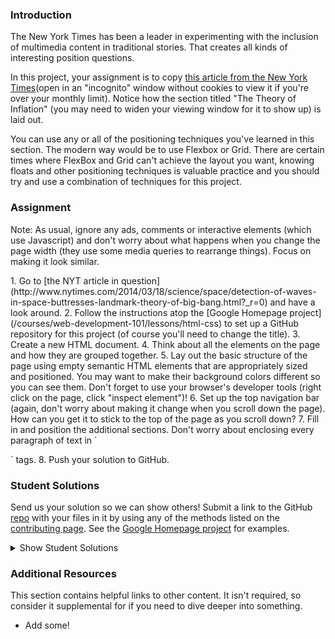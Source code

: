 ### Introduction

The New York Times has been a leader in experimenting with the inclusion of multimedia content in traditional stories.  That creates all kinds of interesting position questions.

In this project, your assignment is to copy [this article from the New York Times](http://www.nytimes.com/2014/03/18/science/space/detection-of-waves-in-space-buttresses-landmark-theory-of-big-bang.html?_r=0)(open in an "incognito" window without cookies to view it if you're over your monthly limit).  Notice how the section titled "The Theory of Inflation" (you may need to widen your viewing window for it to show up) is laid out.

You can use any or all of the positioning techniques you've learned in this section. The modern way would be to use Flexbox or Grid. There are certain times where FlexBox and Grid can't achieve the layout you want, knowing floats and other positioning techniques is valuable practice and you should try and use a combination of techniques for this project.

### Assignment
Note: As usual, ignore any ads, comments or interactive elements (which use Javascript) and don't worry about what happens when you change the page width (they use some media queries to rearrange things).  Focus on making it look similar.

<div class="lesson-content__panel" markdown="1">
1. Go to [the NYT article in question](http://www.nytimes.com/2014/03/18/science/space/detection-of-waves-in-space-buttresses-landmark-theory-of-big-bang.html?_r=0) and have a look around.
2. Follow the instructions atop the [Google Homepage project](/courses/web-development-101/lessons/html-css) to set up a GitHub repository for this project (of course you'll need to change the title).
3. Create a new HTML document.
4. Think about all the elements on the page and how they are grouped together.
5. Lay out the basic structure of the page using empty semantic HTML elements that are appropriately sized and positioned.  You may want to make their background colors different so you can see them.  Don't forget to use your browser's developer tools (right click on the page, click "inspect element")!
6. Set up the top navigation bar (again, don't worry about making it change when you scroll down the page).  How can you get it to stick to the top of the page as you scroll down?
7. Fill in and position the additional sections.  Don't worry about enclosing every paragraph of text in `<p>` tags.
8. Push your solution to GitHub.
</div>

### Student Solutions
Send us your solution so we can show others! Submit a link to the GitHub [repo](https://github.com/TheOdinProject/curriculum/blob/master/html_css/project_positioning.md) with your files in it by using any of the methods listed on the [contributing page](http://github.com/TheOdinProject/curriculum/blob/master/contributing.md).  See the [Google Homepage project](/courses/web-development-101/lessons/html-css) for examples.

<details markdown="block">
  <summary> Show Student Solutions </summary>

* Add your solution below this line!
* [Christian's Solution](https://github.com/rueeazy/nyt-clone) - [View in Browser](https://rueeazy.github.io/nyt-clone/)
* [foolmonkey's Solution](https://github.com/foolmonkey/nyt-clone) - [View in Browser](https://foolmonkey.github.io/nyt-clone/)
* [hnguye's Solution](https://github.com/hnguye/nyt-article-clone) - [View in Browser](https://hnguye.github.io/nyt-article-clone/)
* [Lamia Sristy's Solution](https://github.com/LamiaSristy/NYT-Clone) - [View in Browser](https://rawcdn.githack.com/LamiaSristy/nytimes-clone/7d2a29e01ee9a7318f301de67f95a5e568b3ee5b/index.html)
* [Lucas Bide's Solution](https://github.com/Lucas-Bide/odin-nyt) - [View in Browser](https://lucas-bide.github.io/odin-nyt/)
* [descholar's Solution](https://github.com/descholar-ceo/clone-nyt-article-page) - [View in Browser](https://serene-hopper-cb63b8.netlify.app/)
* [Run After's Solution](https://github.com/run-after/nyt-article) - [View in Browser](https://run-after.github.io/nyt-article/)
* [skele-666's Solution](https://github.com/skele-666/new-york-times) - [View in Browser](https://skele-666.github.io/new-york-times/)
* [Alexander Nitiola's Solution](https://github.com/TheCre8tor/nyt_website_clone) - [View in Browser](https://thecre8tor.github.io/nyt_website_clone/)
* [Lekunze Stanley Enow's Solution](https://github.com/happiguru/Clone-Of-New-York-Time-Magazine) - [View in Browser](https://happiguru.github.io/Clone-Of-New-York-Time-Magazine/)
* [Witah Georjane's Solution](https://github.com/Georjane/New-York-Times-Article.git) - [View in Browser](https://raw.githack.com/Georjane/New-York-Times-Article/feature_NY_Times_Article/index.html)
* [Andres Ruiz's Solution](https://github.com/Andrsrz/newyork-clone) - [View in Browser](https://andrsrz.github.io/newyork-clone/)
* [Haroon Abdulrazaq's Solution](https://github.com/DejazmachMolla/newyork_times) - [View in Browser](https://dejazmachmolla.github.io/newyork_times/)
* [Jose Salvador's Solution](https://github.com/Jsalvadorpp/nytimes-html) - [View in Browser](https://jsalvadorpp.github.io/nytimes-html/)
* [kaliberpoziomka's Solution](https://github.com/kaliberpoziomka/nytimesArticle) - [View in Browser](https://kaliberpoziomka.github.io/nytimesArticle/)
* [Uduak Essien's Solution](https://github.com/acushlakoncept/newyork_times_clone) - [View in Browser](https://acushlakoncept.github.io/newyork_times_clone/)
* [Andrea's Solution](https://github.com/fioriandrea/nyt-article) - [View in Browser](https://fioriandrea.github.io/nyt-article/)
* [Mikael's Solution](https://github.com/Mikearaya/new-york-times-clone) - [View in Browser](https://mikearaya.github.io/new-york-times-clone/)
* [Julio's Solution](https://github.com/julio22b/nyt-article-clone/) - [View in Browser](https://julio22b.github.io/nyt-article-clone/)
* [Andrija Jelenkovic's Solution](https://github.com/Amdrija/newYorkTimesClone) - [View in Browser](https://amdrija.github.io/newYorkTimesClone/)
* [Morghan's Solution](https://github.com/morghan102/positioning_nyt_article)
* [Rarysson's Solution](https://github.com/rarysson/nyt-article) - [View in Browser](https://rarysson.github.io/nyt-article/)
* [Johongirr's Solution](https://github.com/Johongirr/NYT-website-copy) - [View in Browser](https://johongirr.github.io/NYT-website-copy/)
* [Estela's Solution](https://estelajimero.github.io/positioning-floating/) - [View in Browser](https://estelajimero.github.io/positioning-floating/)
* [Igorashs's Solution](https://github.com/igorashs/positioning-and-floating-elements) - [View in Browser](https://igorashs.github.io/positioning-and-floating-elements/)
* [Zakariye's Solution](https://github.com/ZYusuf10/curriculum) - [View in Browser](https://zyusuf10.github.io/flex_practice/timesClone.html)
* [Basskip's Solution](https://github.com/Basskip/times-article-html-css) - [View in Browser](https://basskip.com/times-article-html-css/)
* [Marian & Ivancito's Solution](https://github.com/mariancristu/New-York-Times-Clone) - [View in Browser](https://mariancristu.github.io/New-York-Times-Clone/)
* [Nurislam & Carlos Anriquez's Solution](https://github.com/nurislam-ab/positioning_and_floating_elements) - [View in Browser](https://nurislam-ab.github.io/positioning_and_floating_elements/index.html)
* [Ashish's Solution](https://github.com/CodersGas/article-layout) - [View in Browser](https://codersgas.github.io/article-layout/home-page.html)
* [Katarzyna Kaswen-Wilk's Solution](https://github.com/kikupiku/new-york-times-copy) - [View in Browser](https://kikupiku.github.io/new-york-times-copy/)
* [Raiko's solution](https://github.com/Cypher0/odin-positioning-floating) - [View in Browser](https://cypher0.github.io/odin-positioning-floating/)
* [Christian's Solution](https://github.com/Cabonilla/nyt_replica) - [View in Browser](https://cabonilla.github.io/nyt_replica/)
* [Braxton's Solution](https://github.com/braxtonlemmon/nyt-clone) - [View in Browser](https://braxtonlemmon.github.io/nyt-clone/)
* [Muhammad Ahmad's Solution](https://github.com/thisisMAhmad/nyt-article) - [View in Browser](https://thisismahmad.github.io/nyt-article/)
* [Leticia's Solution](https://github.com/gradiva/odin-fullstack-javascript/tree/master/03-HTML_and_CSS/03-CSS/01-Positioning_and_Floating_Elements/ny-times-clone) - [View in Browser](https://gradiva.github.io/ny-times-clone/)
* [David Auza's and Eduardo Reis's Solution](https://github.com/davidauza-engineer/Positioning-and-Floating-Elements) - [View in Browser](https://davidauza-engineer.github.io/Positioning-and-Floating-Elements/)
* [Gabriel's Solution](https://github.com/gabytzubaws/nyt_article_odin) - [View in Browser](https://gabytzubaws.github.io/nyt_article_odin/)
* [Kevin Vuong's solution](https://github.com/fffear/positioning_and_floating_elements) - [View in Browser](https://fffear.github.io/positioning_and_floating_elements/)
* [Lucila Pastore's Solution](https://github.com/lucilapastore/new-york-times-clone) - [View in Browser](https://lucilapastore.github.io/new-york-times-clone/)
* [Solodov's solution](https://github.com/solodov-dev/top-nyt) - [View in Browser](https://solodov-dev.github.io/top-nyt/)
* [David Tan's solution](https://github.com/davecmd/NYT-space-article-replica) - [View in Browser](https://davecmd.github.io/NYT-space-article-replica/)
* [Jitendra Rathore's solution](https://github.com/jitendrrathore/positioning-and-floating-elements) - [View in Browser](https://jitendrrathore.github.io/positioning-and-floating-elements)
* [Carmine Grossi's solution](https://github.com/cgrossi/odin-project-positioning-project) - [View in Browser](https://cgrossi.github.io/odin-project-positioning-project/)
* [Sampajanno's solution](https://github.com/Sampajanno/floating-positioning) - [View in Browser](https://sampajanno.github.io/floating-positioning/)
* [bcikota's solution](https://github.com/bcikota/the_NYT_article) - [View in Browser](https://bcikota.github.io/the_NYT_article/)
* [Ohlie's solution](https://github.com/lco1220/nyt_article) - [View in Browser](https://lco1220.github.io/nyt_article/)
* [Bola Buari's solution](https://github.com/bolah2009/nyt-clone) - [View in Browser](https://bolah2009.github.io/nyt-clone/)
* [Jason McKee's solution](https://github.com/jttmckee/nyt-pretend.git) - [View in Browser](https://jttmckee.github.io/nyt-pretend/index.html)
* [Ricala's solution](https://github.com/Ricala/NYT-article-clone) - [View in Browser](https://ricala.github.io/NYT-article-clone/)
* [Bojo's solution](https://github.com/BojoZahariev/NY_Times_article) - [View in Browser](https://bojozahariev.github.io/NY_Times_article/)
* [ARaut9's solution](https://github.com/ARaut9/nyt_Article_clone) - [View in Browser](https://araut9.github.io/nyt_Article_clone/)
* [N00bG1rl's solution](https://github.com/N00bG1rl/article) - [View in Browser](https://n00bg1rl.github.io/article/)
* [Max Garber's solution](https://github.com/bubblebooy/Odin-HTML5andCSS3) - [View in Browser](https://bubblebooy.github.io/Odin-HTML5andCSS3/detection-of-waves-in-space-buttresses-landmark-theory-of-big-bang.html)
* [Bojana Karakacev's solution](https://github.com/bojana12/positions-and-floats-css) - [View in Browser](https://bojana12.github.io/positions-and-floats-css/)
* [Chris MacSwan's solution](https://github.com/cmacswan07/nyt-article) - [View in Browser](https://cmacswan07.github.io/nyt-article/index.html)
* [Javier Machin's solution](https://github.com/Javier-Machin/NYT-article) - [View in Browser](https://javier-machin.github.io/NYT-article/)
* [Qin's solution](https://github.com/hyathynth/NYT_article) - [View in Browser](https://hyathynth.github.io/NYT_article/)
* [Yakherder's solution](https://github.com/yakherder614/NYT-clone) - [View in Browser](https://yakherder614.github.io/NYT-clone/)
* [SarfrazAnjum's Solution](https://github.com/SarfrazAnjum/TOP_Positioning-and-Floating-Elements) - [View in Browser](https://sarfrazanjum.github.io/TOP_Positioning-and-Floating-Elements/)
* [nmac's Solution](https://github.com/nmacawile/new-york-times-layout) - [Preview](https://htmlpreview.github.io/?https://github.com/nmacawile/new-york-times-layout/blob/master/index.html)
* [Henry Kirya's Solution](https://github.com/harrika/nyt) - [View in Browser](https://harrika.github.io/nyt/)
* [walnutdust's solution](https://github.com/walnutdust/new-york-times) - [View in Browser](https://walnutdust.github.io/new-york-times/)
* [theghall's Solution](https://github.com/theghall/odin-nyt) - [View in Browser](https://theghall.github.io/odin-nyt/)
* [Jmooree30's Solution](https://github.com/jmooree30/new-york-times) - [View in Browser](https://jmooree30.github.io/new-york-times/)
* [Jonathan Yiv's Solution](https://github.com/JonathanYiv/nytimes-article-page) - [View in Browser](https://jonathanyiv.github.io/nytimes-article-page/)
* [holdercp's Solution](https://github.com/holdercp/nyt-layout) - [View in Browser](https://holdercp.github.io/nyt-layout/)
* [yilmazgunalp's Solution](https://github.com/yilmazgunalp/nyt) - [View in Browser](https://yilmazgunalp.github.io/nyt/)
* [Jeff's Solution](https://github.com/jmbothe/nyt-article) - [View in Browser](https://jmbothe.github.io/nyt-article/)
* [Andrew's Solution](https://github.com/andrewr224/ny_times) - [View in Browser](https://andrewr224.github.io/ny_times/)
* [Axel’s Solution](https://github.com/afuh/new-york-times) - [View in Browser](https://afuh.github.io/new-york-times/)
* [Jan Pilik's solution](https://github.com/Vjii/new_york_times_project) - [View in Browser](https://vjii.github.io/new_york_times_project/)
* [Rhys B's Solution](https://github.com/105ron/nyt-article) - [View in Browser](https://105ron.github.io/nyt-article/)
* [Pawel R's Solution](https://github.com/PawelRokosz/PositioningElements) - [View in Browser](https://htmlpreview.github.io/?https://github.com/PawelRokosz/PositioningElements/blob/master/index.html)
* [Shouvik Roy's Solution](https://github.com/royshouvik/newyorktimes) - [View in Browser](http://htmlpreview.github.io/?https://github.com/royshouvik/newyorktimes/blob/master/index.html)
* [Meher Chandan's Solution](https://github.com/meherchandan/NewYorkTimes) - [View in Browser](http://htmlpreview.github.io/?https://github.com/meherchandan/NewYorkTimes/blob/master/index.html)
* [Artur Janik's Solution](https://github.com/ArturJanik/ProjectNYT) - [View in Browser](http://htmlpreview.github.io/?https://github.com/ArturJanik/ProjectNYT/blob/master/index2.html)
* [Ryan Jordan's Solution](https://github.com/krjordan/odin-project/tree/master/nyt-project) - [View in Browser](http://htmlpreview.github.io/?https://github.com/krjordan/odin-project/tree/master/nyt-project/index.html)
* [Frank Peelen's Solution](https://github.com/FrankPeelen/New-York-Times-CSS) - [View in Browser](https://rawgit.com/FrankPeelen/New-York-Times-CSS/master/detection-of-waves-in-space-buttresses-landmark-theory-of-big-bang.html)
* [AyeSea's Solution](https://github.com/AyeSea/nytimes-css) - [View in Browser](https://htmlpreview.github.io/?https://github.com/AyeSea/nytimes-css/blob/master/index.html)
* [Dominik Stodolny's Solution](https://github.com/dstodolny/nyt-article) - [View in Browser](https://htmlpreview.github.io/?https://github.com/dstodolny/nyt-article/blob/master/index.html)
* [AtActionPark's Solution](https://github.com/AtActionPark/odin_positioning_and_floating_elements) - [View in Browser](https://htmlpreview.github.io/?https://github.com/AtActionPark/odin_positioning_and_floating_elements/blob/master/main.html)
* [Voreny's Solution](https://github.com/Gelio/nyt-news-layout) - [View in Browser](http://gelio.github.io/nyt-news-layout/)
* [Dusan Milosavljevic's Solution](https://github.com/dusanmilosavljevic1624/Project-Positioning-Elements-) - [View in Browser](http://dusanmilosavljevic1624.github.io/Project-Positioning-Elements-/)
* [Noman Karim's Solution](https://github.com/nomankarim/newyorktimes) - [View in Browser](http://htmlpreview.github.io/?https://github.com/nomankarim/newyorktimes/blob/master/index.html)
* [Patrick Mallee's Solution](https://github.com/patmallee/nytimes) - [View in Browser](http://htmlpreview.github.io/?https://github.com/patmallee/nytimes/blob/master/index.html)
* [Cameron Kelley's Solution](https://github.com/cameronjkelley/the_odin_project/tree/master/html5_css3/ny-times) - [View in Browser](https://htmlpreview.github.io/?https://github.com/cameronjkelley/the_odin_project/blob/master/html5_css3/ny-times/index.html)
* [Luke Walker's Solution](https://github.com/ubershibs/odin-html-css/tree/master/nytimes) - [View in Browser](https://htmlpreview.github.io/?https://github.com/ubershibs/odin-html-css/blob/master/nytimes/index.html)
* [Miguel Herrera's Solution](https://github.com/migueloherrera/nytimes) - [View in Browser](http://htmlpreview.github.io/?https://github.com/migueloherrera/nytimes/blob/master/index.html)
* [srashidi's Solution](https://github.com/srashidi/The_Odin_Project/tree/master/HTML5%20and%20CSS3/Positioning_Elements/nyt-article) - [View in Browser](http://htmlpreview.github.io/?https://github.com/srashidi/The_Odin_Project/blob/master/HTML5%20and%20CSS3/Positioning_Elements/nyt-article/article.html)
* [J-kaizen's Solution](https://github.com/J-kaizen/TheOdinProject/tree/master/HTML_CSS/positioning_elements) - [View in Browser](http://htmlpreview.github.io/?https://github.com/J-kaizen/TheOdinProject/blob/master/HTML_CSS/positioning_elements/index.html)
* [csrail's Solution](https://github.com/csrail/nytimes-mock) - [View in Browser](https://rawgit.com/csrail/nytimes-mock/master/article.html)
* [Shala Qweghen's Solution](https://github.com/ShalaQweghen/nyt-clone) - [View in Browser](https://rawgit.com/ShalaQweghen/nyt-clone/master/index.html)
* [David Chapman's Solution](https://github.com/davidchappy/odin_training_projects/tree/master/html-positioning-elements) - [View in Browser](https://davidchappy.github.io/ny-times-html/)
* [Charles Harries's Solution](https://github.com/charlesharries/new_york_times) - [View in Browser](https://htmlpreview.github.io/?https://github.com/charlesharries/new_york_times/blob/master/index.html)
* [Flint Mayers's Solution](https://github.com/FlintMayers/The_New_York_Times_project) - [View in Browser](https://flintmayers.github.io/The_New_York_Times_project/)
* [Sophia Wu's Solution](https://github.com/SophiaLWu) - [View in Browser](https://sophialwu.github.io/NY-times-article-clone/)
* [Daunenok's Solution](https://github.com/daunenok/new-york) - [View in Browser](https://daunenok.github.io/new-york/)
* [Austin's Solution](https://github.com/CouchofTomato/ny-times-clone)
* [Adonias Dantas's Solution](https://github.com/adoniasdantas/ny-article) - [View in Browser](https://adoniasdantas.github.io/ny-article/)
* [Beth Rathbone's Solution](https://github.com/bethrath/ny-times-article) - [View in Browser](http://htmlpreview.github.io/?https://github.com/bethrath/ny-times-article/blob/master/index.html)
* [Husein's Solution](https://github.com/hosghf/new-york-times-articl-html-css) - [View in Browser](https://htmlpreview.github.io/?https://github.com/hosghf/new-york-times-articl-html-css/blob/master/index.html)
* [Paul McGarry's Solution](https://github.com/thiswillhavetodo/nyt-article) - [View in Browser](https://thiswillhavetodo.github.io/nyt-article/)
* [DV's Solution](https://github.com/dvislearning/odin-nyt-article) - [View in Browser](http://htmlpreview.github.io/?https://github.com/dvislearning/odin-nyt-article/blob/master/detection-of-waves-in-space-buttresses-landmark-theory-of-big-bang.html)
* [Francisco Carlos's Solution](https://github.com/fcarlosdev/nyt-project) - [View in Browser](https://fcarlosdev.github.io/nyt-project/)
* [Mike Smith's Solution](https://github.com/MikeSS281986/New-York-Times-Snippet) - [View in Browser](https://mikess281986.github.io/New-York-Times-Snippet/)
* [Elena's Solution](https://github.com/elena-sam/nytimes-clone) - [View in Browser](elena-sam.github.io/nytimes-clone)
* [Punnadittr's Solution](https://github.com/punnadittr/nyt-article) - [View in Browser](https://punnadittr.github.io/nyt-article/)
* [aznafro's Solution](https://github.com/aznafro/nytarticle) - [View in Browser](https://aznafro.github.io/nytarticle/)
* [Areeba's Solution](https://github.com/AREEBAISHTIAQ/NYT-article) - [View in Browser](https://areebaishtiaq.github.io/NYT-article/)
* [Taylor J's Solution](https://github.com/taylorjohannsen/nytmockup) - [View in Browser](https://taylorjohannsen.github.io/nytmockup/)
* [Ghassan's Solution](https://github.com/GT001/TOP-NYT-Article) - [View in Browser](https://gt001.github.io/TOP-NYT-Article/)
* [bchalman's Solution](https://github.com/bchalman/NYT-positioning-practice) - [View in Browser](https://bchalman.github.io/NYT-positioning-practice/)
* [Doris's Solution](https://github.com/dsmchen/nyt-article) - [View in Browser](https://dsmchen.github.io/nyt-article/)
* [Kelvin Liang's Solution](https://github.com/kelvin8773/NYT-Clone-Page) - [View in Browser](https://kelvin8773.github.io/NYT-Clone-Page/)
* [Antonio Marcos's Solution](https://github.com/AMarcosCastelo/NYT-clone-page) - [View in Browser](https://amarcoscastelo.github.io/NYT-clone-page/)
* [Carlos Del Real's and Gabriela Cruz's Solution](https://github.com/ViriCruz/positioning-and-floating-elements) - [View in Browser](https://viricruz.github.io/positioning-and-floating-elements/)
* [Halkim's Solution](https://github.com/halkim44/nytimes-article-rebuild) - [View in Browser](https://halkim44.github.io/nytimes-article-rebuild/)
* [Halkim's Solution](https://github.com/aronfischer/NYT-article) - [View in Browser](https://aronfischer.github.io/NYT-article/)
* [Ryan Floyd's Solution](https://github.com/MrRyanFloyd/scratch/tree/master/css_NYT) 
* [0xtaf's Solution](https://github.com/0xtaf/css-nyt) - [View in Browser](https://0xtaf.github.io/css-nyt/)
* [Scott Bowles's Solution](https://github.com/scottBowles/nyt-article-layout-clone) - [View in Browser](https://scottbowles.github.io/nyt-article-layout-clone/)
* [Adriel Bruno's Solution](https://github.com/AdrielTrigger/top-nyt-page-clone) - [View in Browser](https://adrieltrigger.github.io/top-nyt-page-clone/)
* [Veskenazi's Solution](https://github.com/veskenazi/new-york-times-article-clone) - [View in Browser](https://veskenazi.github.io/new-york-times-article-clone/)
* [ranmaru22's Solution](https://github.com/ranmaru22/the_odin_project/tree/master/nyt_article_clone) - [View in Browser](https://ranmaru22.github.io/the_odin_project/nyt_article_clone/)
* [jamesredux's Solution](https://github.com/Jamesredux/nytimes-page) - [View in Browser](https://jamesredux.github.io/nytimes-page/)
* [mangakiko's Solution](https://github.com/magakiko/New-York-Times) - [View in Browser](https://magakiko.github.io/New-York-Times/)
* [barrysweeney's Solution](https://github.com/barrysweeney/article-layout) - [View in Browser](https://barrysweeney.github.io/article-layout/)
* [bhenning83's Solution](https://github.com/bhenning83/nyt-article) - [View in Browser](https://bhenning83.github.io/nyt-article/)
* [Joe Thompson's Solution](https://github.com/jlthompso/nyt_article) - [View in Browser](https://jlthompso.github.io/nyt_article/)
* [Timework's Solution](https://github.com/Timework/article_clone) - [View in Browser](https://timework.github.io/article_clone/)
* [AnsellMaximilian's Solution](https://github.com/AnsellMaximilian/NY-Times-Article) - [View in Browser](https://ansellmaximilian.github.io/NY-Times-Article/)
* [Kenneth H's Solution](https://github.com/kholston/nytimes) - [View in Browser](https://kholston.github.io/nytimes/)
* [Sanyogita's Solution](https://github.com/SanyogitaPandit/html-css/tree/master/positioning_n_floating_elements)
* [icepick-pauly's Solution](https://github.com/icepick-pauly/top_htmlcss_nytclone) - [View in Browser](https://icepick-pauly.github.io/top_htmlcss_nytclone/)
</details>

### Additional Resources
This section contains helpful links to other content. It isn't required, so consider it supplemental for if you need to dive deeper into something.

* Add some!
